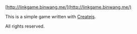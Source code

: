 
[http://linkgame.binwang.me/](http://linkgame.binwang.me/)

This is a simple game written with [Createjs](createjs.com).

All rights reserved.
